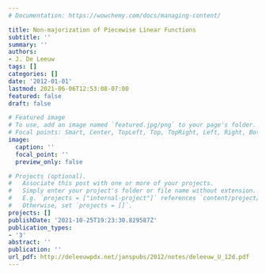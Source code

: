 ```yaml
---
# Documentation: https://wowchemy.com/docs/managing-content/

title: Non-majorization of Piecewise Linear Functions
subtitle: ''
summary: ''
authors:
- J. De Leeuw
tags: []
categories: []
date: '2012-01-01'
lastmod: 2021-06-06T12:53:08-07:00
featured: false
draft: false

# Featured image
# To use, add an image named `featured.jpg/png` to your page's folder.
# Focal points: Smart, Center, TopLeft, Top, TopRight, Left, Right, BottomLeft, Bottom, BottomRight.
image:
  caption: ''
  focal_point: ''
  preview_only: false

# Projects (optional).
#   Associate this post with one or more of your projects.
#   Simply enter your project's folder or file name without extension.
#   E.g. `projects = ["internal-project"]` references `content/project/deep-learning/index.md`.
#   Otherwise, set `projects = []`.
projects: []
publishDate: '2021-10-25T19:23:30.829587Z'
publication_types:
- '3'
abstract: ''
publication: ''
url_pdf: http://deleeuwpdx.net/janspubs/2012/notes/deleeuw_U_12d.pdf
---
```

